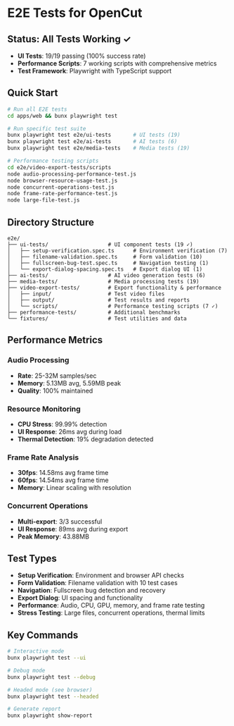 # E2E Tests for OpenCut

## Status: All Tests Working ✓
- **UI Tests**: 19/19 passing (100% success rate)
- **Performance Scripts**: 7 working scripts with comprehensive metrics
- **Test Framework**: Playwright with TypeScript support

## Quick Start

```bash
# Run all E2E tests
cd apps/web && bunx playwright test

# Run specific test suite
bunx playwright test e2e/ui-tests       # UI tests (19)
bunx playwright test e2e/ai-tests       # AI tests (6)
bunx playwright test e2e/media-tests    # Media tests (19)

# Performance testing scripts
cd e2e/video-export-tests/scripts
node audio-processing-performance-test.js
node browser-resource-usage-test.js
node concurrent-operations-test.js
node frame-rate-performance-test.js
node large-file-test.js
```

## Directory Structure

```text
e2e/
├── ui-tests/                   # UI component tests (19 ✓)
│   ├── setup-verification.spec.ts      # Environment verification (7)
│   ├── filename-validation.spec.ts     # Form validation (10)
│   ├── fullscreen-bug-test.spec.ts     # Navigation testing (1)
│   └── export-dialog-spacing.spec.ts   # Export dialog UI (1)
├── ai-tests/                   # AI video generation tests (6)
├── media-tests/                # Media processing tests (19)
├── video-export-tests/         # Export functionality & performance
│   ├── input/                  # Test video files
│   ├── output/                 # Test results and reports
│   └── scripts/                # Performance testing scripts (7 ✓)
├── performance-tests/          # Additional benchmarks
└── fixtures/                   # Test utilities and data
```

## Performance Metrics

### Audio Processing
- **Rate**: 25-32M samples/sec
- **Memory**: 5.13MB avg, 5.59MB peak
- **Quality**: 100% maintained

### Resource Monitoring
- **CPU Stress**: 99.99% detection
- **UI Response**: 26ms avg during load
- **Thermal Detection**: 19% degradation detected

### Frame Rate Analysis
- **30fps**: 14.58ms avg frame time
- **60fps**: 14.54ms avg frame time
- **Memory**: Linear scaling with resolution

### Concurrent Operations
- **Multi-export**: 3/3 successful
- **UI Response**: 89ms avg during export
- **Peak Memory**: 43.88MB

## Test Types

- **Setup Verification**: Environment and browser API checks
- **Form Validation**: Filename validation with 10 test cases
- **Navigation**: Fullscreen bug detection and recovery
- **Export Dialog**: UI spacing and functionality
- **Performance**: Audio, CPU, GPU, memory, and frame rate testing
- **Stress Testing**: Large files, concurrent operations, thermal limits

## Key Commands

```bash
# Interactive mode
bunx playwright test --ui

# Debug mode
bunx playwright test --debug

# Headed mode (see browser)
bunx playwright test --headed

# Generate report
bunx playwright show-report
```
